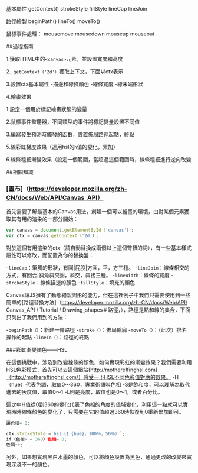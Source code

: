 ﻿基本屬性
getContext()
strokeStyle
fillStyle
lineCap
lineJoin

路徑繪製
beginPath()
lineTo()
moveTo()

鼠標事件處理：
mousemove
mousedown
mouseup
mouseout

##過程指南

1.獲取HTML中的`<canvas>`元素，並設置寬度和高度

2.`.getContext（'2d'）`獲取上下文，下面以ctx表示

3.設置ctx基本屬性
-描邊和線條顏色
-線條寬度
-線末端形狀

4.繪畫效果

1.設定一個用於標記繪畫狀態的變量

2.鼠標事件監聽器，不同類型的事件將標記變量設置不同值

3.編寫發生預測時觸發的函數，設置佈局路徑起點，終點

5.線彩虹梯度效果（運用hsl的`h`值的變化，累加）

6.線條粗細漸變效果（設定一個範圍，當超過這個範圍時，線條粗細進行逆向改變



##相關知識


### [畫布]（https://developer.mozilla.org/zh-CN/docs/Web/API/Canvas_API）

首先需要了解最基本的Canvas用法，創建一個可以繪畫的環境，由對某個元素獲取其有用的渲染的一部分開始：

```js
var canvas = document.getElementById（'canvas'）;
var ctx = canvas.getContext（'2d'）;
```

對於這個有用渲染的ctx（請自動替換成兩個以上這個彆扭的詞），有一些基本樣式屬性可以修改，而配置為你的替換盤：

-`lineCap`：筆觸的形狀，有圓|屁股|方圓，平，方三種。
-`lineJoin`：線條相交的方式，有回合|斜角斜交圓，斜交，斜接三種。
-`lineWidth`：線條的寬度
-`strokeStyle`：線條描邊的顏色
-`fillStyle`：填充的顏色

Canvas讓JS擁有了動態繪製圖形的能力，但在這裡例子中我們只需要使用到一些簡單的[路徑替換方法]（https://developer.mozilla.org/zh-CN/docs/Web/API/ Canvas_API / Tutorial / Drawing_shapes＃路徑，），路徑是點和線的集合，下面只列出了我們用到的方法：

-`beginPath（）`：新建一條路徑
-`stroke（）`：佈局輪廓
-`moveTo（）`：（此次）排名操作的起點
-`lineTo（）`：路徑的終點

###彩虹漸變顏色——HSL

在這個挑戰中，涉及到改變線條的顏色，如何實現彩虹的漸變效果？我們需要利用HSL色彩模式，首先可以去這個網站[http://mothereffinghsl.com]（http://mothereffinghsl.com/）感受一下HSL不同色彩值對應的效果。
-H（hue）代表色調，取值0～360，專業術語叫色相
-S是飽和度，可以理解為取代進去的灰度值，取值0～1
-L則是亮度，取值也是0～1，或者百分比。

這之中H值從0到360的變化代表了色相的角度的值域變化，利用這一點就可以實現時時線條顏色的變化了，只需要在它的值超過360時恢復到0重新累加即可。

```js
讓色相= 0;

ctx.strokeStyle =`hsl（$ {hue}，100％，50％）`;
if（色相> = 360）色相= 0;
色調++;
```

另外，如果想實現黑白水墨的顏色，可以將顏色設置為黑色，通過更改的改變來實現深淺不一的顏色。